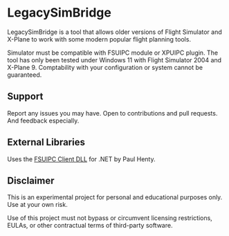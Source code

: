 # LegacySimBridge

LegacySimBridge is a tool that allows older versions of Flight Simulator and X-Plane to work with some modern popular flight planning tools.

Simulator must be compatible with FSUIPC module or XPUIPC plugin. The tool has only been tested under Windows 11 with Flight Simulator 2004 and X-Plane 9. Comptability with your configuration or system cannot be guaranteed.

## Support

Report any issues you may have. Open to contributions and pull requests. And feedback especially.

## External Libraries

Uses the [FSUIPC Client DLL](http://fsuipc.paulhenty.com/#licence) for .NET by Paul Henty.

## Disclaimer

This is an experimental project for personal and educational purposes only. Use at your own risk.

Use of this project must not bypass or circumvent licensing restrictions, EULAs, or other contractual terms of third-party software.